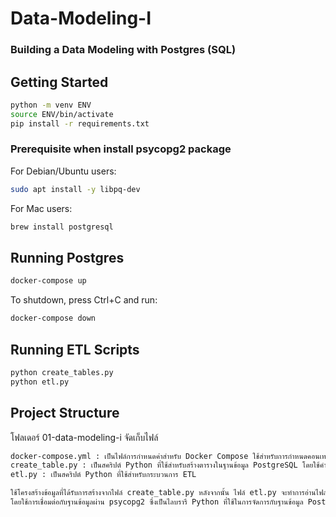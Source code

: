 # Data-Modeling-I 

 ### Building a Data Modeling with Postgres (SQL)

## Getting Started

```sh
python -m venv ENV
source ENV/bin/activate
pip install -r requirements.txt
```

### Prerequisite when install psycopg2 package

For Debian/Ubuntu users:

```sh
sudo apt install -y libpq-dev
```

For Mac users:

```sh
brew install postgresql
```

## Running Postgres

```sh
docker-compose up
```

To shutdown, press Ctrl+C and run:

```sh
docker-compose down
```

## Running ETL Scripts

```sh
python create_tables.py
python etl.py
```
## Project Structure
โฟลเดอร์ 01-data-modeling-i จัดเก็บไฟล์ 
```sh
docker-compose.yml : เป็นไฟล์การกำหนดค่าสำหรับ Docker Compose ใช้สำหรับการกำหนดคอนเทนเนอร์ของฐานข้อมูล PostgreSQL
create_table.py : เป็นสคริปต์ Python ที่ใช้สำหรับสร้างตารางในฐานข้อมูล PostgreSQL โดยใช้คำสั่ง SQL
etl.py : เป็นสคริปต์ Python ที่ใช้สำหรับกระบวนการ ETL 

ใช้โครงสร้างข้อมูลที่ได้รับการสร้างจากไฟล์ create_table.py หลังจากนั้น ไฟล์ etl.py จะทำการอ่านไฟล์ JSON และนำข้อมูลลงในฐานข้อมูล PostgreSQL 
โดยใช้การเชื่อมต่อกับฐานข้อมูลผ่าน psycopg2 ซึ่งเป็นไลบรารี Python ที่ใช้ในการจัดการกับฐานข้อมูล PostgreSQL ผ่าน Python
